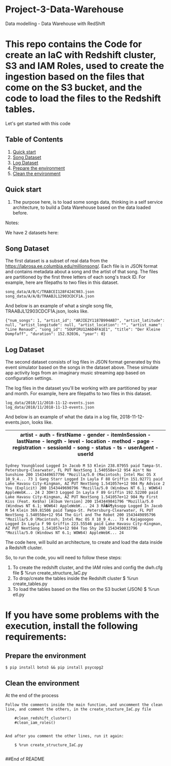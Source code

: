 # Project-3-Data-Warehouse
Data modelling - Data Warehouse with RedShift

# This repo contains the Code for create an IaC with Redshift cluster, S3 and IAM Roles, used to create the ingestion based on the files that come on the S3 bucket, and the code to load the files to the Redshift tables.

Let's get started with this code

## Table of Contents

1. [Quick start](#quick-start)
1. [Song Dataset](#Song-Dataset)
1. [Log Dataset](#Log-Dataset)
1. [Prepare the environment](#Prepare-the-environment)
1. [Clean the environment](#Clean-env)


## Quick start

1. The purpose here, is to load some songs data, thinking in a self service architecture, to build a Data Warehouse based on the data loaded before.

Notes:

We have 2 datasets here:

## Song Dataset
The first dataset is a subset of real data from the https://labrosa.ee.columbia.edu/millionsong/. Each file is in JSON format and contains metadata about a song and the artist of that song. The files are partitioned by the first three letters of each song's track ID. For example, here are filepaths to two files in this dataset.

```
song_data/A/B/C/TRABCEI128F424C983.json
song_data/A/A/B/TRAABJL12903CDCF1A.json
```

And below is an example of what a single song file, TRAABJL12903CDCF1A.json, looks like.

```
{"num_songs": 1, "artist_id": "ARJIE2Y1187B994AB7", "artist_latitude": null, "artist_longitude": null, "artist_location": "", "artist_name": "Line Renaud", "song_id": "SOUPIRU12A6D4FA1E1", "title": "Der Kleine Dompfaff", "duration": 152.92036, "year": 0}
```

## Log Dataset
The second dataset consists of log files in JSON format generated by this event simulator based on the songs in the dataset above. These simulate app activity logs from an imaginary music streaming app based on configuration settings.

The log files in the dataset you'll be working with are partitioned by year and month. For example, here are filepaths to two files in this dataset.


```
log_data/2018/11/2018-11-12-events.json
log_data/2018/11/2018-11-13-events.json
```


And below is an example of what the data in a log file, 2018-11-12-events.json, looks like.


| artist - auth - firstName - gender - itemInSession - lastName - length - level - location - method - page - registration - sessionId - song - status - ts -  userAgent -  userId |
|---------------------------------------------------------------------------------------------------------------------------------------------------------------|

```
Sydney Youngblood Logged In Jacob M 53 Klein 238.07955 paid Tampa-St. Petersburg-Clearwater, FL PUT NextSong 1.540558e+12 954 Ain't No Sunshine 200 1543449657796 "Mozilla/5.0 (Macintosh; Intel Mac OS X 10_9_4... 73 1 Gang Starr Logged In Layla F 88 Griffin 151.92771 paid Lake Havasu City-Kingman, AZ PUT NextSong 1.541057e+12 984 My Advice 2 You (Explicit) 200 1543449690796 "Mozilla/5.0 (Windows NT 6.1; WOW64) AppleWebK... 24 2 3OH!3 Logged In Layla F 89 Griffin 192.52200 paid Lake Havasu City-Kingman, AZ PUT NextSong 1.541057e+12 984 My First Kiss (Feat. Ke$ha) [Album Version] 200 1543449841796 "Mozilla/5.0 (Windows NT 6.1; WOW64) AppleWebK... 24 3 RÃ�Â¶yksopp Logged In Jacob M 54 Klein 369.81506 paid Tampa-St. Petersburg-Clearwater, FL PUT NextSong 1.540558e+12 954 The Girl and The Robot 200 1543449895796 "Mozilla/5.0 (Macintosh; Intel Mac OS X 10_9_4... 73 4 Kajagoogoo Logged In Layla F 90 Griffin 223.55546 paid Lake Havasu City-Kingman, AZ PUT NextSong 1.541057e+12 984 Too Shy 200 1543450033796 "Mozilla/5.0 (Windows NT 6.1; WOW64) AppleWebK... 24

```

The code here, will build an architecture, to create and load the data inside a Redshift cluster.

So, to run the code, you will need to follow these steps:
1) To create the redshift cluster, and the IAM roles and config the dwh.cfg file
    $ %run create_structure_IaC.py
2) To drop/create the tables inside the Redshift cluster
    $ %run create_tables.py
3)  To load the tables based on the files on the S3 bucket (JSON)
    $ %run etl.py
    
# If you have some problems with the execution, install the following requirements:

## Prepare the environment

```
$ pip install boto3 && pip install psycopg2
```

## Clean the environment

At the end of the process

```
Follow the comments inside the main function, and uncomment the clean line, and comment the others, in the create_stucture_IaC.py file

    #clean_redshift_cluster()
    #clean_iam_roles()
    
    
And after you comment the other lines, run it again:

    $ %run create_structure_IaC.py
    
```

##End of README

